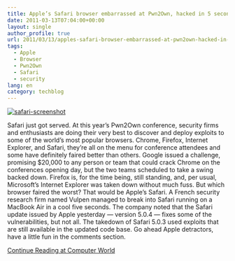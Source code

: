 ```yaml
---
title: Apple’s Safari browser embarrassed at Pwn2Own, hacked in 5 seconds
date: 2011-03-13T07:04:00+00:00
layout: single
author_profile: true
url: 2011/03/13/apples-safari-browser-embarrassed-at-pwn2own-hacked-in-5-seconds/
tags:
  - Apple
  - Browser
  - Pwn2Own
  - Safari
  - security
lang: en
category: techblog
---
```

[![safari-screenshot](http://lh4.ggpht.com/_vaUVXcmC3OI/TXxldE3futI/AAAAAAAADrU/1-2mB4Irj6k/safari-screenshot_thumb%5B2%5D.jpg?imgmax=800 "safari-screenshot")](http://lh3.ggpht.com/_vaUVXcmC3OI/TXxlZR9ZR8I/AAAAAAAADrQ/IhGwvU4TD5A/s1600-h/safari-screenshot%5B5%5D.jpg)

Safari just got served. At this year’s Pwn2Own conference, security firms and enthusiasts are doing their very best to discover and deploy exploits to some of the world’s most popular browsers. Chrome, Firefox, Internet Explorer, and Safari, they’re all on the menu for conference attendees and some have definitely faired better than others. Google issued a challenge, promising $20,000 to any person or team that could crack Chrome on the conferences opening day, but the two teams scheduled to take a swing backed down. Firefox is, for the time being, still standing, and, per usual, Microsoft’s Internet Explorer was taken down without much fuss. But which browser faired the worst? That would be Apple’s Safari. A French security research firm named Vulpen managed to break into Safari running on a MacBook Air in a cool five seconds. The company noted that the Safari update issued by Apple yesterday — version 5.0.4 — fixes some of the vulnerabilities, but not all. The takedown of Safari 5.0.3 used exploits that are still available in the updated code base. Go ahead Apple detractors, have a little fun in the comments section.

[Continue Reading at Computer World](http://www.computerworld.com/s/article/9214002/Safari_IE_hacked_first_at_Pwn2Own)